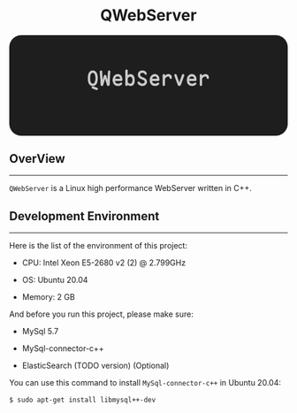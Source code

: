 <h1 align="center"> QWebServer </h1>

<img src="docs/assets/QWebServer.png" align="center" alt="HEAD">

## OverView

---

`QWebServer` is a Linux high performance WebServer written in C++.

## Development Environment

---

Here is the list of the environment of this project:

- CPU: Intel Xeon E5-2680 v2 (2) @ 2.799GHz

- OS: Ubuntu 20.04

- Memory: 2 GB

And before you run this project, please make sure:

- MySql 5.7 

- MySql-connector-c++

- ElasticSearch (TODO version) (Optional)

You can use this command to install `MySql-connector-c++` in Ubuntu 20.04:

```shell
$ sudo apt-get install libmysql++-dev
```


